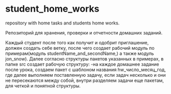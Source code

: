 # student_home_works
repository with home tasks and students home works.

Репозиторий для хранения, проверки и отчетности домашних заданий.

Каждый студент после того как получит и одобрит приглашение, должен создать себе ветку,
после чего создает рабочий модуль по примерам(модуль studentName_and_secondName,)
а также модуль jon_snow).
Далее согласно структуры пакетов указанных в примерах, в папке src
создает рабочую структуру:
-на каждое домашнее задание после урока, создаем пакет с шаблоном названия
hw_число_месяц_год, где далее выполняем поставленную задачу, если задач
несколько и они не пересекаются между собой, внутри разделяем задачи еще пакетам, для
четкой и понятной структуры.
